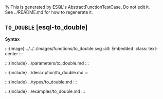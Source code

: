 % This is generated by ESQL's AbstractFunctionTestCase. Do not edit it. See ../README.md for how to regenerate it.

## `TO_DOUBLE` [esql-to_double]

**Syntax**

:::{image} ../../../images/functions/to_double.svg
:alt: Embedded
:class: text-center
:::


:::{include} ../parameters/to_double.md
:::

:::{include} ../description/to_double.md
:::

:::{include} ../types/to_double.md
:::

:::{include} ../examples/to_double.md
:::
